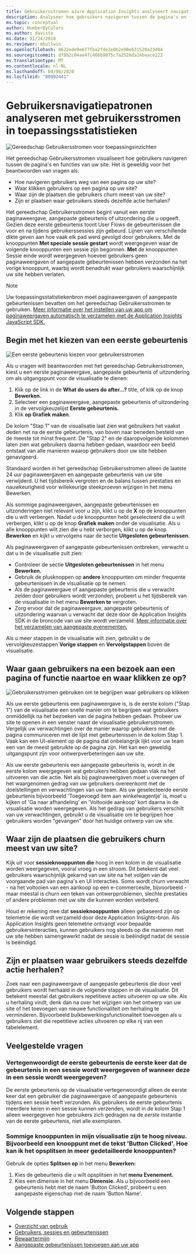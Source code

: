 ```yaml
---
title: Gebruikersstromen azure Application Insights analyseert navigatiestromen
description: Analyseer hoe gebruikers navigeren tussen de pagina's en functies van uw web-app.
ms.topic: conceptual
author: NumberByColors
ms.author: daviste
ms.date: 01/24/2018
ms.reviewer: mbullwin
ms.openlocfilehash: 8622ede9e6f7fba2fde2e0b2e90eb31520a23d04
ms.sourcegitcommit: df8b2c04ae4fc466b9875c7a2520da14beace222
ms.translationtype: MT
ms.contentlocale: nl-NL
ms.lasthandoff: 04/08/2020
ms.locfileid: "80892441"
---
```

# <a name="analyze-user-navigation-patterns-with-user-flows-in-application-insights"></a>Gebruikersnavigatiepatronen analyseren met gebruikersstromen in toepassingsstatistieken

![Gereedschap Gebruikersstromen voor toepassingsinzichten](./media/usage-flows/00001-flows.png)

Het gereedschap Gebruikersstromen visualiseert hoe gebruikers navigeren tussen de pagina's en functies van uw site. Het is geweldig voor het beantwoorden van vragen als:

* Hoe navigeren gebruikers weg van een pagina op uw site?
* Waar klikken gebruikers op een pagina op uw site?
* Waar zijn de plaatsen die gebruikers churn meest van uw site?
* Zijn er plaatsen waar gebruikers steeds dezelfde actie herhalen?

Het gereedschap Gebruikersstromen begint vanuit een eerste paginaweergave, aangepaste gebeurtenis of uitzondering die u opgeeft. Gezien deze eerste gebeurtenis toont User Flows de gebeurtenissen die voor en na tijdens gebruikerssessies zijn gebeurd. Lijnen van verschillende dikte geven aan hoe vaak elk pad werd gevolgd door gebruikers. Met de knooppunten **Met speciale sessie gestart** wordt weergegeven waar de volgende knooppunten een sessie zijn begonnen. **Met** de knooppunten Sessie einde wordt weergegeven hoeveel gebruikers geen paginaweergaven of aangepaste gebeurtenissen hebben verzonden na het vorige knooppunt, waarbij wordt benadrukt waar gebruikers waarschijnlijk uw site hebben verlaten.

> [!NOTE]
> Uw toepassingsstatistiekenbron moet paginaweergaven of aangepaste gebeurtenissen bevatten om het gereedschap Gebruikersstromen te gebruiken. [Meer informatie over het instellen van uw app om paginaweergaven automatisch te verzamelen met de Application Insights JavaScript SDK.](../../azure-monitor/app/javascript.md)
>
>

## <a name="start-by-choosing-an-initial-event"></a>Begin met het kiezen van een eerste gebeurtenis

![Een eerste gebeurtenis kiezen voor gebruikersstromen](./media/usage-flows/00002-flows-initial-event.png)

Als u vragen wilt beantwoorden met het gereedschap Gebruikersstromen, kiest u een eerste paginaweergave, aangepaste gebeurtenis of uitzondering om als uitgangspunt voor de visualisatie te dienen:

1. Klik op de link in de **What do users do after...?** title, of klik op de knop **Bewerken.**
2. Selecteer een paginaweergave, aangepaste gebeurtenis of uitzondering in de vervolgkeuzelijst **Eerste gebeurtenis.**
3. Klik **op Grafiek maken**.

De kolom "Stap 1" van de visualisatie laat zien wat gebruikers het vaakst deden net na de eerste gebeurtenis, van boven naar beneden besteld van de meeste tot minst frequent. De "Stap 2" en de daaropvolgende kolommen laten zien wat gebruikers daarna hebben gedaan, waardoor een beeld ontstaat van alle manieren waarop gebruikers door uw site hebben genavigeerd.

Standaard worden in het gereedschap Gebruikersstromen alleen de laatste 24 uur paginaweergaven en aangepaste gebeurtenis van uw site verwijderd. U het tijdsbereik vergroten en de balans tussen prestaties en nauwkeurigheid voor willekeurige steekproeven wijzigen in het menu Bewerken.

Als sommige paginaweergaven, aangepaste gebeurtenissen en uitzonderingen niet relevant voor u zijn, klikt u op de **X** op de knooppunten die u wilt verbergen. Nadat u de knooppunten hebt geselecteerd die u wilt verbergen, klikt u op de knop **Grafiek maken** onder de visualisatie. Als u alle knooppunten wilt zien die u hebt verborgen, klikt u op de knop **Bewerken** en kijkt u vervolgens naar de sectie **Uitgesloten gebeurtenissen.**

Als paginaweergaven of aangepaste gebeurtenissen ontbreken, verwacht u dat u in de visualisatie zult zien:

* Controleer de sectie **Uitgesloten gebeurtenissen** in het menu **Bewerken.**
* Gebruik de plusknoppen op **andere** knooppunten om minder frequente gebeurtenissen in de visualisatie op te nemen.
* Als de paginaweergave of aangepaste gebeurtenis die u verwacht zelden door gebruikers wordt verzonden, probeert u het tijdsbereik van de visualisatie in het menu **Bewerken te** vergroten.
* Zorg ervoor dat de paginaweergave, aangepaste gebeurtenis of uitzondering waarvan u verwacht dat deze door de Application Insights SDK in de broncode van uw site wordt verzameld. [Meer informatie over het verzamelen van aangepaste evenementen.](../../azure-monitor/app/api-custom-events-metrics.md)

Als u meer stappen in de visualisatie wilt zien, gebruikt u de vervolgkeuzestappen **Vorige stappen** en **Vervolgstappen** boven de visualisatie.

## <a name="after-visiting-a-page-or-feature-where-do-users-go-and-what-do-they-click"></a>Waar gaan gebruikers na een bezoek aan een pagina of functie naartoe en waar klikken ze op?

![Gebruikersstromen gebruiken om te begrijpen waar gebruikers op klikken](./media/usage-flows/00003-flows-one-step.png)

Als uw eerste gebeurtenis een paginaweergave is, is de eerste kolom ("Stap 1") van de visualisatie een snelle manier om te begrijpen wat gebruikers onmiddellijk na het bezoeken van de pagina hebben gedaan. Probeer uw site te openen in een venster naast de visualisatie gebruikersstromen. Vergelijk uw verwachtingen over de manier waarop gebruikers met de pagina communiceren met de lijst met gebeurtenissen in de kolom Stap 1. Vaak kan een UI-element op de pagina dat onbelangrijk lijkt voor uw team een van de meest gebruikte op de pagina zijn. Het kan een geweldig uitgangspunt zijn voor ontwerpverbeteringen aan uw site.

Als uw eerste gebeurtenis een aangepaste gebeurtenis is, wordt in de eerste kolom weergegeven wat gebruikers hebben gedaan vlak na het uitvoeren van die actie. Net als bij paginaweergaven moet u overwegen of het waargenomen gedrag van uw gebruikers overeenkomt met de doelstellingen en verwachtingen van uw team. Als uw geselecteerde eerste gebeurtenis bijvoorbeeld 'Toegevoegd item aan winkelwagentje' is, moet u kijken of 'Ga naar afhandeling' en 'Voltooide aankoop' kort daarna in de visualisatie worden weergegeven. Als het gedrag van gebruikers verschilt van uw verwachtingen, gebruikt u de visualisatie om te begrijpen hoe gebruikers worden "gevangen" door het huidige ontwerp van uw site.

## <a name="where-are-the-places-that-users-churn-most-from-your-site"></a>Waar zijn de plaatsen die gebruikers churn meest van uw site?

Kijk uit voor **sessieknooppunten die** hoog in een kolom in de visualisatie worden weergegeven, vooral vroeg in een stroom. Dit betekent dat veel gebruikers waarschijnlijk gekarnd van uw site na het volgen van de voorgaande pad van pagina's en UI interacties. Soms wordt churn verwacht - na het voltooien van een aankoop op een e-commercesite, bijvoorbeeld - maar meestal is churn een teken van ontwerpproblemen, slechte prestaties of andere problemen met uw site die kunnen worden verbeterd.

Houd er rekening mee dat **sessieknooppunten** alleen gebaseerd zijn op telemetrie die wordt verzameld door deze Application Insights-bron. Als Application Insights geen telemetrie ontvangt voor bepaalde gebruikersinteracties, kunnen gebruikers nog steeds op die manieren met uw site hebben samengewerkt nadat de sessie is beëindigd nadat de sessie is beëindigd.

## <a name="are-there-places-where-users-repeat-the-same-action-over-and-over"></a>Zijn er plaatsen waar gebruikers steeds dezelfde actie herhalen?

Zoek naar een paginaweergave of aangepaste gebeurtenis die door veel gebruikers wordt herhaald in de volgende stappen in de visualisatie. Dit betekent meestal dat gebruikers repetitieve acties uitvoeren op uw site. Als u herhaling vindt, denk dan na over het wijzigen van het ontwerp van uw site of het toevoegen van nieuwe functionaliteit om herhaling te verminderen. Bijvoorbeeld bulkbewerkingsfunctionaliteit toevoegen als u gebruikers ziet die repetitieve acties uitvoeren op elke rij van een tabelelement.

## <a name="common-questions"></a>Veelgestelde vragen

### <a name="does-the-initial-event-represent-the-first-time-the-event-appears-in-a-session-or-any-time-it-appears-in-a-session"></a>Vertegenwoordigt de eerste gebeurtenis de eerste keer dat de gebeurtenis in een sessie wordt weergegeven of wanneer deze in een sessie wordt weergegeven?

De eerste gebeurtenis op de visualisatie vertegenwoordigt alleen de eerste keer dat een gebruiker die paginaweergave of aangepaste gebeurtenis tijdens een sessie heeft verzonden. Als gebruikers de eerste gebeurtenis meerdere keren in een sessie kunnen verzenden, wordt in de kolom Stap 1 alleen weergegeven hoe gebruikers zich gedragen na de *eerste* instantie van de eerste gebeurtenis, niet alle exemplaren.

### <a name="some-of-the-nodes-in-my-visualization-are-too-high-level-for-example-a-node-that-just-says-button-clicked-how-can-i-break-it-down-into-more-detailed-nodes"></a>Sommige knooppunten in mijn visualisatie zijn te hoog niveau. Bijvoorbeeld een knooppunt met de tekst 'Button Clicked'. Hoe kan ik het opsplitsen in meer gedetailleerde knooppunten?

Gebruik de opties **Splitsen op** in het menu **Bewerken:**

1. Kies de gebeurtenis die u wilt opsplitsen in het **menu Evenement.**
2. Kies een dimensie in het menu **Dimensie.** Als u bijvoorbeeld een gebeurtenis hebt met de naam 'Button Clicked', probeert u een aangepaste eigenschap met de naam 'Button Name'.

## <a name="next-steps"></a>Volgende stappen

* [Overzicht van gebruik](usage-overview.md)
* [Gebruikers, sessies en gebeurtenissen](usage-segmentation.md)
* [Bewaartermijn](usage-retention.md)
* [Aangepaste gebeurtenissen toevoegen aan uw app](../../azure-monitor/app/api-custom-events-metrics.md)
